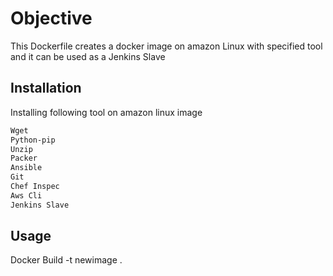 # Objective
This Dockerfile creates a docker image on amazon Linux with specified tool and it can be used as a Jenkins Slave

## Installation

Installing following tool on amazon linux image 
```bash
Wget 
Python-pip
Unzip
Packer
Ansible 
Git 
Chef Inspec 
Aws Cli
Jenkins Slave 
```

## Usage

Docker Build -t newimage .

